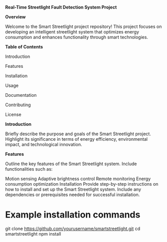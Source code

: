 **Real-Time Streetlight Fault Detection System Project**

**Overview**

Welcome to the Smart Streetlight project repository! This project focuses on developing an intelligent streetlight system that optimizes energy consumption and enhances functionality through smart technologies.

**Table of Contents**

Introduction

Features

Installation

Usage

Documentation

Contributing

License

**Introduction**

Briefly describe the purpose and goals of the Smart Streetlight project. Highlight its significance in terms of energy efficiency, environmental impact, and technological innovation.

**Features**

Outline the key features of the Smart Streetlight system. Include functionalities such as:

Motion sensing
Adaptive brightness control
Remote monitoring
Energy consumption optimization
Installation
Provide step-by-step instructions on how to install and set up the Smart Streetlight system. Include any dependencies or prerequisites needed for successful installation.

# Example installation commands
git clone https://github.com/yourusername/smartstreetlight.git
cd smartstreetlight
npm install
